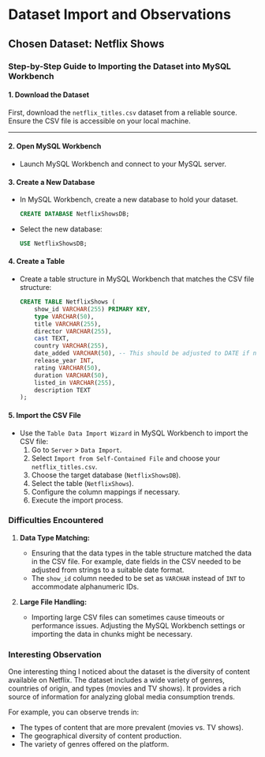 # Dataset Import and Observations

## Chosen Dataset: Netflix Shows

### Step-by-Step Guide to Importing the Dataset into MySQL Workbench

#### 1. Download the Dataset
First, download the `netflix_titles.csv` dataset from a reliable source. Ensure the CSV file is accessible on your local machine.

-------------------------------------------------------------------------------------------------------------------
#### 2. Open MySQL Workbench
- Launch MySQL Workbench and connect to your MySQL server.

#### 3. Create a New Database
- In MySQL Workbench, create a new database to hold your dataset.
  ```sql
  CREATE DATABASE NetflixShowsDB;
  ```
- Select the new database:
  ```sql
  USE NetflixShowsDB;
  ```

#### 4. Create a Table
- Create a table structure in MySQL Workbench that matches the CSV file structure:
  ```sql
  CREATE TABLE NetflixShows (
      show_id VARCHAR(255) PRIMARY KEY,
      type VARCHAR(50),
      title VARCHAR(255),
      director VARCHAR(255),
      cast TEXT,
      country VARCHAR(255),
      date_added VARCHAR(50), -- This should be adjusted to DATE if necessary
      release_year INT,
      rating VARCHAR(50),
      duration VARCHAR(50),
      listed_in VARCHAR(255),
      description TEXT
  );
  ```

#### 5. Import the CSV File
- Use the `Table Data Import Wizard` in MySQL Workbench to import the CSV file:
  1. Go to `Server` > `Data Import`.
  2. Select `Import from Self-Contained File` and choose your `netflix_titles.csv`.
  3. Choose the target database (`NetflixShowsDB`).
  4. Select the table (`NetflixShows`).
  5. Configure the column mappings if necessary.
  6. Execute the import process.

### Difficulties Encountered

1. **Data Type Matching:**
   - Ensuring that the data types in the table structure matched the data in the CSV file. For example, date fields in the CSV needed to be adjusted from strings to a suitable date format.
   - The `show_id` column needed to be set as `VARCHAR` instead of `INT` to accommodate alphanumeric IDs.

2. **Large File Handling:**
   - Importing large CSV files can sometimes cause timeouts or performance issues. Adjusting the MySQL Workbench settings or importing the data in chunks might be necessary.

### Interesting Observation

One interesting thing I noticed about the dataset is the diversity of content available on Netflix. The dataset includes a wide variety of genres, countries of origin, and types (movies and TV shows). It provides a rich source of information for analyzing global media consumption trends.

For example, you can observe trends in:
- The types of content that are more prevalent (movies vs. TV shows).
- The geographical diversity of content production.
- The variety of genres offered on the platform.
